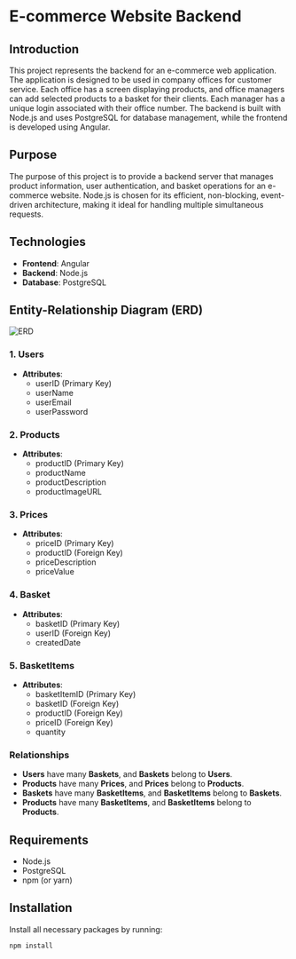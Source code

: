 # E-commerce Website Backend

## Introduction
This project represents the backend for an e-commerce web application. The application is designed to be used in company offices for customer service. Each office has a screen displaying products, and office managers can add selected products to a basket for their clients. Each manager has a unique login associated with their office number. The backend is built with Node.js and uses PostgreSQL for database management, while the frontend is developed using Angular.

## Purpose
The purpose of this project is to provide a backend server that manages product information, user authentication, and basket operations for an e-commerce website. Node.js is chosen for its efficient, non-blocking, event-driven architecture, making it ideal for handling multiple simultaneous requests.

## Technologies
- **Frontend**: Angular
- **Backend**: Node.js
- **Database**: PostgreSQL

## Entity-Relationship Diagram (ERD)
![ERD](./path_to_image.png)

### 1. **Users**
- **Attributes**:
    - userID (Primary Key)
    - userName
    - userEmail
    - userPassword

### 2. **Products**
- **Attributes**:
    - productID (Primary Key)
    - productName
    - productDescription
    - productImageURL

### 3. **Prices**
- **Attributes**:
    - priceID (Primary Key)
    - productID (Foreign Key)
    - priceDescription
    - priceValue

### 4. **Basket**
- **Attributes**:
    - basketID (Primary Key)
    - userID (Foreign Key)
    - createdDate

### 5. **BasketItems**
- **Attributes**:
    - basketItemID (Primary Key)
    - basketID (Foreign Key)
    - productID (Foreign Key)
    - priceID (Foreign Key)
    - quantity

### Relationships
- **Users** have many **Baskets**, and **Baskets** belong to **Users**.
- **Products** have many **Prices**, and **Prices** belong to **Products**.
- **Baskets** have many **BasketItems**, and **BasketItems** belong to **Baskets**.
- **Products** have many **BasketItems**, and **BasketItems** belong to **Products**.

## Requirements
- Node.js
- PostgreSQL
- npm (or yarn)

## Installation
Install all necessary packages by running:
```bash
npm install

